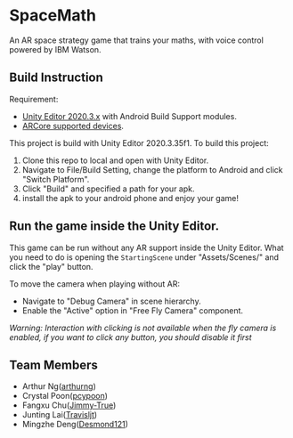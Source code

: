 # SpaceMath
An AR space strategy game that trains your maths, with voice control powered by IBM Watson.

## Build Instruction
Requirement:
- [Unity Editor 2020.3.x](https://unity3d.com/get-unity/download) with Android Build Support modules.
- [ARCore supported devices](https://developers.google.com/ar/devices).

This project is build with Unity Editor 2020.3.35f1. To build this project:
1. Clone this repo to local and open with Unity Editor.
2. Navigate to File/Build Setting, change the platform to Android and click "Switch Platform".
3. Click "Build" and specified a path for your apk.
4. install the apk to your android phone and enjoy your game!

## Run the game inside the Unity Editor.
This game can be run without any AR support inside the Unity Editor. What you need to do is opening the `StartingScene` under "Assets/Scenes/" and click the "play" button.

To move the camera when playing without AR: 
- Navigate to "Debug Camera" in scene hierarchy.
- Enable the "Active" option in "Free Fly Camera" component.
  
*Warning: Interaction with clicking is not available when the fly camera is enabled, if you want to click any button, you should disable it first*

## Team Members
- Arthur Ng([arthurng](https://github.com/arthurtng))
- Crystal Poon([pcypoon](https://github.com/pcypoon))
- Fangxu Chu([Jimmy-True](https://github.com/Jimmy-True))
- Junting Lai([Travisljt](https://github.com/Travisljt))
- Mingzhe Deng([Desmond121](https://github.com/Desmond121))
